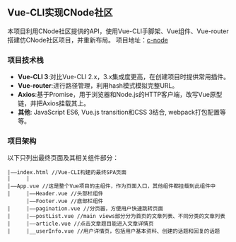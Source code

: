 ## Vue-CLI实现CNode社区

本项目利用CNode社区提供的API，使用Vue-CLI手脚架、Vue组件、Vue-router搭建仿CNode社区项目，并重新布局。
项目地址：[c-node](https://www.hefang.site/c-node/dist/index.html#/)

### 项目技术栈
+ **Vue-CLI 3**:对比Vue-CLI 2.x，3.x集成度更高，在创建项目时提供常用插件。
+ **Vue-router**:进行路径管理，利用hash模式模拟完整URL。
+ **Axios**:基于Promise，用于浏览器和Node.js的HTTP客户端，改写Vue原型链，并把Axios挂载其上。
+ **其他**: JavaScript ES6, Vue.js transition和CSS 3结合, webpack打包配置等等。



### 项目架构
以下只列出最终页面及其相关组件部分：
```
|——index.html //Vue-CLI构建的最终SPA页面
|     |
|——App.vue //这是整个Vue项目的主组件，作为页面入口，其他组件都挂载到此组件中
|     |——Header.vue //头部栏组件
      |——Footer.vue //底部栏组件
|     |——pagination.vue //分页器，方便用户快速跳转页面
|     |——postList.vue //main views部分分为首页的文章列表、不同分类的文章列表
|     |——article.vue //点击文章题目能进入文章详情页
|     |__userInfo.vue //用户详情页，包括用户基本资料、创建的话题和回复的话题
```


